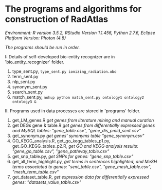The programs and algorithms for construction of RadAtlas
======
_Environment: R version 3.5.2, RStudio Version 1.1.456, Python 2.7.6, Eclipse Platform Version: Photon (4.8)_

_The programs should be run in order._

I: Details of self-developed bio-entity recognizer are in 'bio_entity_recognizer' folder.  
1. type_sent.py, ```type_sent.py ionizing_radiation.obo```  
2. term_sent.py  
3. nlp_sent.py  
4. synonym_sent.py  
5. search_sent.py  
7. match_sent.py, ```nohup python match_sent.py ontology1 ontology2 ontology3 &```

II. Programs used in data processes are stored in 'programs' folder.  
1. get_LM_genes.R _get genes from literature mining and manual curation_  	
2. get DEGs gene & table.R _get genes from differentially expressed genes and MySQL tables: "gene_table.csv", "gene_dis_pmid_sent.csv"_  	
3. get_synonym.py _get genes' synonyms table "gene_synonym.csv"_  	
4. GO_KEGG_analysis.R, get_go_kegg_tables_p1.py, get_GO_KEGG_tables_p2.R, _get GO and KEGG analysis results: "gene_go_table.csv", "gene_pathway_table.csv"_  	
5. get_snp_table.py, _get SNPs for genes: "gene_snp_table.csv"_  	
6. get_all_term_highlight.py, _get terms in sentences highlighted, and MeSH terms associated to genes: "sent_table.csv", "gene_mesh_table.csv", "mesh_term_table.csv"_  
7. get_dataset_table.R, _get expression data for differentially expressed genes: "datasets_value_table.csv"_




